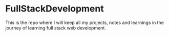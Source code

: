 # FullStackDevelopment
This is the repo where I will keep all my projects, notes and learnings in the journey of learning full stack web development.

